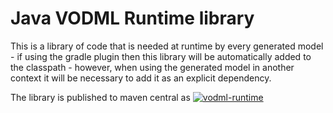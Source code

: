 Java VODML Runtime library
=========================

This is a library of code that is needed at runtime by every generated
model - if using the gradle plugin then this library will be automatically added
to the classpath - however, when using the generated model in another context it
will be necessary to add it as an explicit dependency.

The library is published to maven central as [![vodml-runtime](https://maven-badges.herokuapp.com/maven-central/org.javastro.ivoa.vo-dml/vodml-runtime/badge.svg)](https://maven-badges.herokuapp.com/maven-central/org.javastro.ivoa.vo-dml/vodml-runtime/)